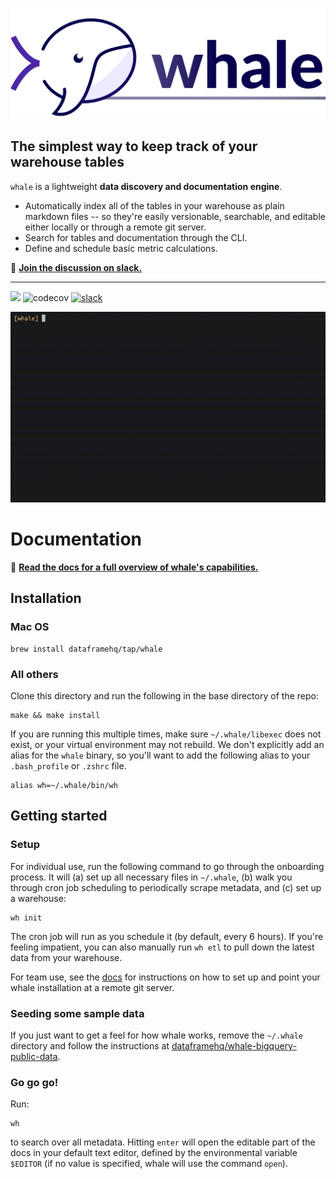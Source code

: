<p align="center"><img src="docs/whale_logo.svg" width="600"/></p>

## The simplest way to keep track of your warehouse tables
`whale` is a lightweight **data discovery and documentation engine**.

* Automatically index all of the tables in your warehouse as plain markdown files -- so they're easily versionable, searchable, and editable either locally or through a remote git server.
* Search for tables and documentation through the CLI.
* Define and schedule basic metric calculations.

🐳  [**Join the discussion on slack.**](https://join.slack.com/t/talk-whale/shared_invite/zt-i2rayu1u-fljCh7reVstTBOtaH1n1xA)

---

![](https://github.com/dataframehq/whale/workflows/CI/badge.svg)
![codecov](https://codecov.io/gh/dataframehq/whale/branch/master/graph/badge.svg)
[![slack](https://badgen.net/badge/icon/slack?icon=slack&color=purple&label)](https://join.slack.com/t/talk-whale/shared_invite/zt-i2rayu1u-fljCh7reVstTBOtaH1n1xA)

![](docs/demo.gif)

# Documentation

📔  [**Read the docs for a full overview of whale's capabilities.**](https://docs.whale.cx)

## Installation

### Mac OS

```text
brew install dataframehq/tap/whale
```

### All others

Clone this directory and run the following in the base directory of the repo:

```text
make && make install
```
If you are running this multiple times, make sure `~/.whale/libexec` does not exist, or your virtual environment may not rebuild. We don't explicitly add an alias for the `whale` binary, so you'll want to add the following alias to your `.bash_profile` or `.zshrc` file.

```text
alias wh=~/.whale/bin/wh
```

## Getting started

### Setup

For individual use, run the following command to go through the onboarding process. It will (a) set up all necessary files in `~/.whale`, (b) walk you through cron job scheduling to periodically scrape metadata, and (c) set up a warehouse:

```text
wh init
```

The cron job will run as you schedule it (by default, every 6 hours). If you're feeling impatient, you can also manually run `wh etl` to pull down the latest data from your warehouse.

For team use, see the [docs](https://docs.whale.cx/setup/getting-started-for-teams) for instructions on how to set up and point your whale installation at a remote git server.

### Seeding some sample data
If you just want to get a feel for how whale works, remove the `~/.whale` directory and follow the instructions at [dataframehq/whale-bigquery-public-data](https://github.com/dataframehq/whale-bigquery-public-data).

### Go go go!

Run:

```text
wh
```

to search over all metadata. Hitting `enter` will open the editable part of the docs in your default text editor, defined by the environmental variable `$EDITOR` (if no value is specified, whale will use the command `open`).
